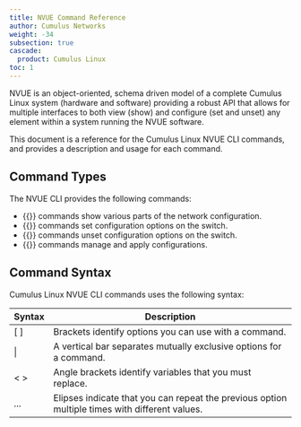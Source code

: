 ```yaml
---
title: NVUE Command Reference
author: Cumulus Networks
weight: -34
subsection: true
cascade:
  product: Cumulus Linux
toc: 1
---
```

NVUE is an object-oriented, schema driven model of a complete Cumulus Linux system (hardware and software) providing a robust API that allows for multiple interfaces to both view (show) and configure (set and unset) any element within a system running the NVUE software.

This document is a reference for the Cumulus Linux NVUE CLI commands, and provides a description and usage for each command.

## Command Types

The NVUE CLI provides the following commands:
- {{<link url="Show-Commands" text="nv show">}} commands show various parts of the network configuration.
- {{<link url="Set-Commands" text="nv set">}} commands set configuration options on the switch.
- {{<link url="Unset-Commands" text="nv unset">}} commands unset configuration options on the switch.
- {{<link url="Config-and-Action-Commands" text="nv config">}} commands manage and apply configurations.

## Command Syntax

Cumulus Linux NVUE CLI commands uses the following syntax:

| Syntax | Description |
| ------ | ----------- |
| [ ] |  Brackets identify options you can use with a command.|
|  \| |A vertical bar separates mutually exclusive options for a command. |
| < >| Angle brackets identify variables that you must replace.|
| ... | Elipses indicate that you can repeat the previous option multiple times with different values. |
